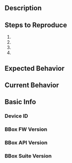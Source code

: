 ## Description

## Steps to Reproduce
1. 
2. 
3. 
4. 

## Expected Behavior

## Current Behavior

## Basic Info
### Device ID

### BBox FW Version

### BBox API Version

### BBox Suite Version
